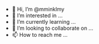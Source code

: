 - 👋 Hi, I’m @mminklmy
- 👀 I’m interested in ...
- 🌱 I’m currently learning ...
- 💞️ I’m looking to collaborate on ...
- 📫 How to reach me ...

<!---
mminklmy/mminklmy is a ✨ special ✨ repository because its `README.md` (this file) appears on your GitHub profile.
You can click the Preview link to take a look at your changes.
--->
